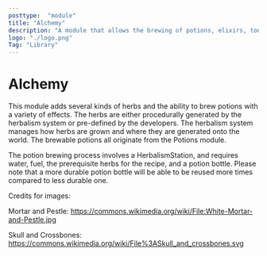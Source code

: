 ```yaml
---
posttype:  "module"  
title: "Alchemy"
description: "A module that allows the brewing of potions, elixirs, tonics, and other vials."
logo: "./logo.png"
Tag: "Library"
---
```

# Alchemy

This module adds several kinds of herbs and the ability to brew potions with a variety of effects. The herbs are either
procedurally generated by the herbalism system or pre-defined by the developers. The herbalism system manages how herbs
are grown and where they are generated onto the world. The brewable potions all originate from the Potions module.

The potion brewing process involves a HerbalismStation, and requires water, fuel, the prerequisite herbs for the
recipe, and a potion bottle. Please note that a more durable potion bottle will be able to be reused more times compared
to less durable one.

Credits for images:

Mortar and Pestle: https://commons.wikimedia.org/wiki/File:White-Mortar-and-Pestle.jpg

Skull and Crossbones: https://commons.wikimedia.org/wiki/File%3ASkull_and_crossbones.svg